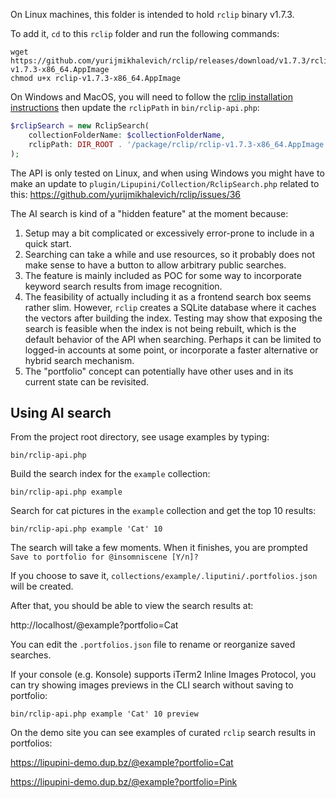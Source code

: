On Linux machines, this folder is intended to hold `rclip` binary v1.7.3.

To add it, `cd` to this `rclip` folder and run the following commands:

```shell
wget https://github.com/yurijmikhalevich/rclip/releases/download/v1.7.3/rclip-v1.7.3-x86_64.AppImage
chmod u+x rclip-v1.7.3-x86_64.AppImage
```

On Windows and MacOS, you will need to follow the [rclip installation instructions](https://github.com/yurijmikhalevich/rclip#installation) then update the `rclipPath` in `bin/rclip-api.php`:

```php
$rclipSearch = new RclipSearch(
	collectionFolderName: $collectionFolderName,
	rclipPath: DIR_ROOT . '/package/rclip/rclip-v1.7.3-x86_64.AppImage'
);
```

The API is only tested on Linux, and when using Windows you might have to make an update to `plugin/Lipupini/Collection/RclipSearch.php` related to this: https://github.com/yurijmikhalevich/rclip/issues/36

The AI search is kind of a "hidden feature" at the moment because:

1. Setup may a bit complicated or excessively error-prone to include in a quick start.
2. Searching can take a while and use resources, so it probably does not make sense to have a button to allow arbitrary public searches.
3. The feature is mainly included as POC for some way to incorporate keyword search results from image recognition.
4. The feasibility of actually including it as a frontend search box seems rather slim. However, `rclip` creates a SQLite database where it caches the vectors after building the index. Testing may show that exposing the search is feasible when the index is not being rebuilt, which is the default behavior of the API when searching. Perhaps it can be limited to logged-in accounts at some point, or incorporate a faster alternative or hybrid search mechanism.
5. The "portfolio" concept can potentially have other uses and in its current state can be revisited.

## Using AI search

From the project root directory, see usage examples by typing:

```shell
bin/rclip-api.php
```

Build the search index for the `example` collection:

```shell
bin/rclip-api.php example
```

Search for cat pictures in the `example` collection and get the top 10 results:

```shell
bin/rclip-api.php example 'Cat' 10
```

The search will take a few moments. When it finishes, you are prompted `Save to portfolio for @insomniscene [Y/n]?`

If you choose to save it, `collections/example/.liputini/.portfolios.json` will be created.

After that, you should be able to view the search results at:

http://localhost/@example?portfolio=Cat

You can edit the `.portfolios.json` file to rename or reorganize saved searches.

If your console (e.g. Konsole) supports iTerm2 Inline Images Protocol, you can try showing images previews in the CLI search without saving to portfolio:

```shell
bin/rclip-api.php example 'Cat' 10 preview
```

On the demo site you can see examples of curated `rclip` search results in portfolios:

https://lipupini-demo.dup.bz/@example?portfolio=Cat

https://lipupini-demo.dup.bz/@example?portfolio=Pink
